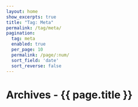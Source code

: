 ```yaml
---
layout: home
show_excerpts: true
title: "Tag: Meta"
permalink: /tag/meta/
pagination:
  tag: meta
  enabled: true
  per_page: 10
  permalink: /page/:num/
  sort_field: 'date'
  sort_reverse: false
---
```


<h1>Archives - {{ page.title }}</h1>
